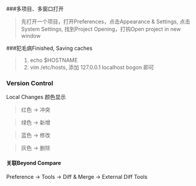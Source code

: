 ###多项目、多窗口打开

>先打开一个项目，打开Preferences，点击Appearance & Settings, 点击System Settings, 找到Project Opening，打钩Open project in new window

###犯毛病Finished, Saving caches

>1. echo $HOSTNAME 
>2. vim /etc/hosts, 添加 127.0.0.1 localhost bogon 即可

### Version Control
Local Changes 颜色显示

>红色 -> 冲突

>绿色 -> 新增

>蓝色 -> 修改

>灰色 -> 删除

#### 关联Beyond Compare
Preference -> Tools -> Diff & Merge -> External Diff Tools


